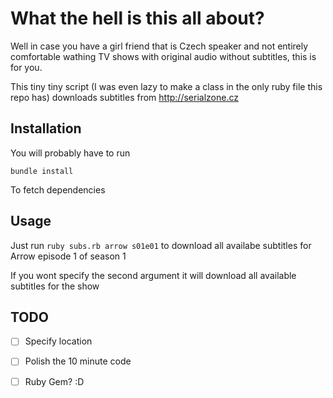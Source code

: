 # What the hell is this all about?

Well in case you have a girl friend that is Czech speaker and 
not entirely comfortable wathing TV shows with original audio
without subtitles, this is for you.

This tiny tiny script (I was even lazy to make a class in the only ruby file 
    this repo has) downloads subtitles from http://serialzone.cz 


## Installation

You will probably have to run 

`bundle install` 

To fetch dependencies


## Usage

Just run `ruby subs.rb arrow s01e01` to download all availabe subtitles
for Arrow episode 1 of season 1

If you wont specify the second argument it will download all available 
subtitles for the show


## TODO

- [ ] Specify location
- [ ] Polish the 10 minute code
- [ ] Ruby Gem? :D

